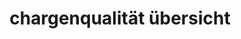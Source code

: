 ---
layout: article
title: chargenqualität übersicht
description: 
  - Dieses Template zeigt die Qualität der aktuellen Charge an.
lang: de
weight: 650
isDraft: true
ref: Batches_Quality
category:
  - Lebensmittel
  - Produktion
  - Chargen
  - Produktion
image: Batches_Quality_DE.png
download: Batches_Quality_DE.pbmx
overview_description:
overview_benefits:
overview_data_sources:
---